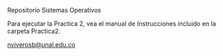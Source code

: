 Repositorio Sistemas Operativos

Para ejecutar la Practica 2, vea el manual de Instrucciones incluido en la carpeta Practica2.

nviverosb@unal.edu.co
